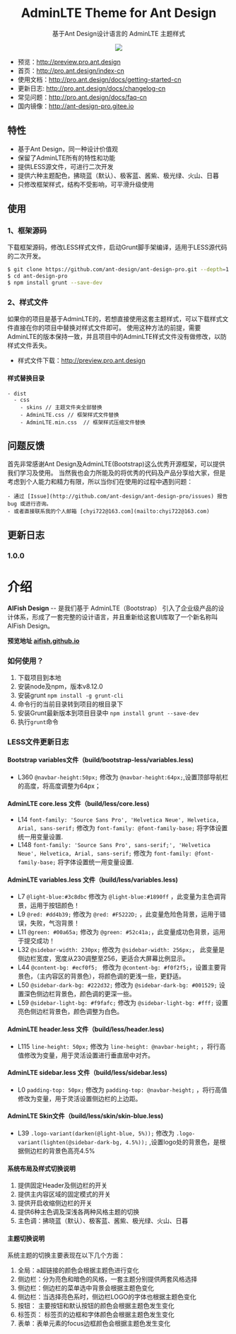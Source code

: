 
<h1 align="center">AdminLTE Theme for Ant Design</h1>

<div align="center">

基于Ant Design设计语言的 AdminLTE 主题样式

![](https://user-images.githubusercontent.com/8186664/44953195-581e3d80-aec4-11e8-8dcb-54b9db38ec11.png)

</div>

- 预览：http://preview.pro.ant.design
- 首页：http://pro.ant.design/index-cn
- 使用文档：http://pro.ant.design/docs/getting-started-cn
- 更新日志: http://pro.ant.design/docs/changelog-cn
- 常见问题：http://pro.ant.design/docs/faq-cn
- 国内镜像：http://ant-design-pro.gitee.io


## 特性

- 基于Ant Design，同一种设计价值观
- 保留了AdminLTE所有的特性和功能
- 提供LESS源文件，可进行二次开发
- 提供六种主题配色，拂晓蓝（默认）、极客蓝、酱紫、极光绿、火山、日暮
- 只修改框架样式，结构不受影响，可平滑升级使用


## 使用

### 1、框架源码
下载框架源码，修改LESS样式文件，启动Grunt脚手架编译，适用于LESS源代码的二次开发。

```bash
$ git clone https://github.com/ant-design/ant-design-pro.git --depth=1
$ cd ant-design-pro
$ npm install grunt --save-dev
```

### 2、样式文件
如果你的项目是基于AdminLTE的，若想直接使用这套主题样式，可以下载样式文件直接在你的项目中替换对样式文件即可。
使用这种方法的前提，需要AdminLTE的版本保持一致，并且项目中的AdminLTE样式文件没有做修改，以防样式文件丢失。

- 样式文件下载：http://preview.pro.ant.design

#### 样式替换目录

```
- dist
  - css
    - skins // 主题文件夹全部替换
    - AdminLTE.css // 框架样式文件替换 
    - AdminLTE.min.css	// 框架样式压缩文件替换
```

## 问题反馈

首先非常感谢Ant Design及AdminLTE(Bootstrap)这么优秀开源框架，可以提供我们学习及使用。
当然我也会力所能及的将优秀的代码及产品分享给大家，但是考虑到个人能力和精力有限，所以当你们在使用的过程中遇到问题：

	- 通过 [Issue](http://github.com/ant-design/ant-design-pro/issues) 报告 bug 或进行咨询。
	- 或者直接联系我的个人邮箱 [chyi722@163.com](mailto:chyi722@163.com)




## 更新日志

### 1.0.0





介绍
============

**AIFish Design** -- 是我们基于 AdminLTE（Bootstrap） 引入了企业级产品的设计体系，形成了一套完整的设计语言，并且重新给这套UI库取了一个新名称叫 AIFish Design。

**预览地址 [aifish.github.io](https://aifish.github.io)**

### 如何使用？
1. 下载项目到本地
2. 安装node及npm，版本v8.12.0
3. 安装grunt `npm install -g grunt-cli`
4. 命令行的当前目录转到项目的根目录下
5. 安装Grunt最新版本到项目目录中 `npm install grunt --save-dev`
6. 执行`grunt`命令


### LESS文件更新日志

#### Bootstrap variables文件（build/bootstrap-less/variables.less)
 * L360 `@navbar-height:50px;` 修改为 `@navbar-height:64px;`,设置顶部导航栏的高度，将高度调整为64px；


#### AdminLTE core.less 文件（build/less/core.less)
 * L14 `font-family: 'Source Sans Pro', 'Helvetica Neue', Helvetica, Arial, sans-serif;` 修改为 `font-family: @font-family-base;`  将字体设置统一用变量设置.
 * L148 `font-family: 'Source Sans Pro', sans-serif;', 'Helvetica Neue', Helvetica, Arial, sans-serif;` 修改为 `font-family: @font-family-base;`  将字体设置统一用变量设置.


#### AdminLTE variables.less 文件（build/less/variables.less)
 * L7 `@light-blue:#3c8dbc`  修改为  `@light-blue:#1890ff` ，此变量为主色调背景，运用于按钮颜色！
 * L9 `@red: #dd4b39;` 修改为 `@red: #F5222D;`  ，此变量危险色背景，运用于错误，失败，气泡背景！
 * L11 `@green: #00a65a;` 修改为 `@green: #52c41a;`，此变量成功色背景，运用于提交成功！
 * L32 `@sidebar-width: 230px;` 修改为 `@sidebar-width: 256px;`， 此变量是侧边栏宽度，宽度从230调整至256，更适合大屏幕比例显示。
 * L44 `@content-bg: #ecf0f5; ` 修改为 `@content-bg: #f0f2f5;`，设置主要背景色，（主内容区的背景色），将颜色调的更浅一些，更舒适。
 * L50 `@sidebar-dark-bg: #222d32;` 修改为 `@sidebar-dark-bg: #001529;` 设置深色侧边栏背景色，颜色调的更深一些。
 * L59 `@sidebar-light-bg: #f9fafc;` 修改为 `@sidebar-light-bg: #fff;` 设置亮色侧边栏背景色，颜色调整为白色。


#### AdminLTE header.less 文件（build/less/header.less)
 * L115 `line-height: 50px;` 修改为 `line-height: @navbar-height;` ，将行高值修改为变量，用于灵活设置进行垂直居中对齐。

#### AdminLTE sidebar.less 文件（build/less/sidebar.less)
 * L0 `padding-top: 50px;` 修改为 `padding-top: @navbar-height;` ，将行高值修改为变量，用于灵活设置侧边栏的上边距。


#### AdminLTE Skin文件（build/less/skin/skin-blue.less)
 * L39 `.logo-variant(darken(@light-blue, 5%));` 修改为 `.logo-variant(lighten(@sidebar-dark-bg, 4.5%));` ,设置logo处的背景色，是根据侧边栏的背景色高亮4.5%



#### 系统布局及样式切换说明
1. 提供固定Header及侧边栏的开关
2. 提供主内容区域的固定模式的开关
3. 提供开启收缩侧边栏的开关
4. 提供6种主色调及深浅各两种风格主题的切换
5. 主色调：拂晓蓝（默认）、极客蓝、酱紫、极光绿、火山、日暮

#### 主题切换说明
系统主题的切换主要表现在以下几个方面：
1. 全局：a超链接的颜色会根据主题色进行变化
2. 侧边栏：分为亮色和暗色的风格，一套主题分别提供两套风格选择
3. 侧边栏：侧边栏的菜单选中背景会根据主题色变化
4. 侧边栏：当选择亮色系时，侧边栏LOGO的字体也根据主题色变化
5. 按钮： 主要按钮和默认按钮的颜色会根据主题色发生变化
6. 标签页： 标签页的边框和字体颜色会根据主题色发生变化
7. 表单：表单元素的focus边框颜色会根据主题色发生变化



